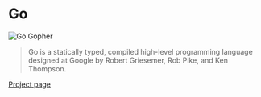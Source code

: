 # Go

![Go Gopher](https://go.dev/blog/gopher/header.jpg)

> Go is a statically typed, compiled high-level programming language designed at
> Google by Robert Griesemer, Rob Pike, and Ken Thompson.

[Project page](https://www.knotoriousloops.com/free-patterns/gopher/)
